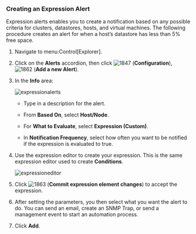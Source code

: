 ### Creating an Expression Alert

Expression alerts enables you to create a notification based on any
possible criteria for clusters, datastores, hosts, and virtual machines.
The following procedure creates an alert for when a host’s datastore has
less than 5% free space.

1.  Navigate to menu:Control\[Explorer\].

2.  Click on the **Alerts** accordion, then click
    ![1847](../images/1847.png) (**Configuration**),
    ![1862](../images/1862.png) (**Add a new Alert**).

3.  In the **Info** area:

    ![expressionalerts](../images/expressionalerts.png)

      - Type in a description for the alert.

      - From **Based On**, select **Host/Node**.

      - For **What to Evaluate**, select **Expression (Custom)**.

      - In **Notification Frequency**, select how often you want to be
        notified if the expression is evaluated to true.

4.  Use the expression editor to create your expression. This is the
    same expression editor used to create **Conditions**.

    ![expressioneditor](../images/expressioneditor.png)

5.  Click ![1863](../images/1863.png) (**Commit expression element
    changes**) to accept the expression.

6.  After setting the parameters, you then select what you want the
    alert to do. You can send an email, create an SNMP Trap, or send a
    management event to start an automation process.

7.  Click **Add**.
